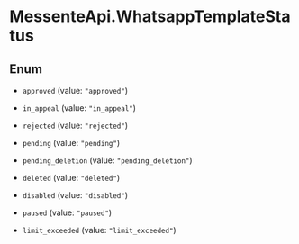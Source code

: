 # MessenteApi.WhatsappTemplateStatus

## Enum


* `approved` (value: `"approved"`)

* `in_appeal` (value: `"in_appeal"`)

* `rejected` (value: `"rejected"`)

* `pending` (value: `"pending"`)

* `pending_deletion` (value: `"pending_deletion"`)

* `deleted` (value: `"deleted"`)

* `disabled` (value: `"disabled"`)

* `paused` (value: `"paused"`)

* `limit_exceeded` (value: `"limit_exceeded"`)


